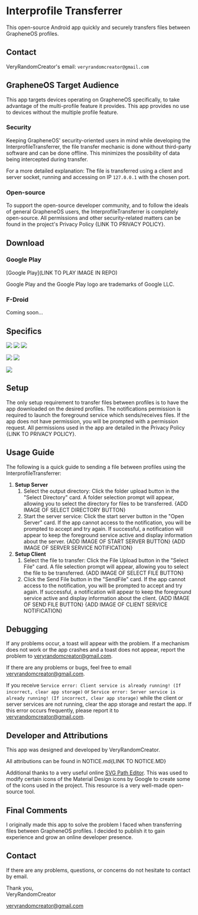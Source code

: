 # Interprofile Transferrer

This open-source Android app quickly and securely transfers files between GrapheneOS profiles.

## Contact

VeryRandomCreator's email: `veryrandomcreator@gmail.com`

## GrapheneOS Target Audience

This app targets devices operating on GrapheneOS specifically, to take advantage of the multi-profile feature it provides. This app provides no use to devices without the multiple profile feature.

### Security

Keeping GrapheneOS' security-oriented users in mind while developing the InterprofileTransferrer, the file transfer mechanic is done without third-party software and can be done offline. This minimizes the possibility of data being intercepted during transfer.

For a more detailed explanation: The file is transferred using a client and server socket, running and accessing on IP `127.0.0.1` with the chosen port. 

### Open-source

To support the open-source developer community, and to follow the ideals of general GrapheneOS users, the InterprofileTransferrer is completely open-source. All permissions and other security-related matters can be found in the project's Privacy Policy {LINK TO PRIVACY POLICY}.

## Download

### Google Play

[Google Play](LINK TO PLAY IMAGE IN REPO)

Google Play and the Google Play logo are trademarks of Google LLC.

### F-Droid

Coming soon...

## Specifics

<img src="https://img.shields.io/badge/Latest%20Release-Jan%202%2C%202023-yellow">  <img src="https://img.shields.io/badge/Version-1.0.0-green">  <a href="LINK TO LICENSE"><img src="https://img.shields.io/badge/License-MIT%20License-blue"></a>

<img src="https://img.shields.io/badge/Target%20API%20Level-API%2033%20(Android%20Tiramisu)-red">  <img src="https://img.shields.io/badge/Minimum%21API%20Level-API%2021%20(Android%205.0)-orange">

<a href="LINK TO PRIVACY POLICY"><img src="https://img.shields.io/badge/Privacy%20Policy-PRIVACY_POLICY.md-blueviolet"></a>

## Setup

The only setup requirement to transfer files between profiles is to have the app downloaded on the desired profiles.
The notifications permission is required to launch the foreground service which sends/receives files. If the app does not have permission, you will be prompted with a permission request. All permissions used in the app are detailed in the Privacy Policy {LINK TO PRIVACY POLICY}.

## Usage Guide

The following is a quick guide to sending a file between profiles using the InterprofileTransferrer:
1. **Setup Server**
    1. Select the output directory:
       Click the folder upload button in the "Select Directory" card. A folder selection prompt will appear, allowing you to select the directory for files to be transferred.
       {ADD IMAGE OF SELECT DIRECTORY BUTTON}
    2. Start the server service:
       Click the start server button in the "Open Server" card. If the app cannot access to the notification, you will be prompted to accept and try again. If successful, a notification will appear to keep the foreground service active and display information about the server.
       {ADD IMAGE OF START SERVER BUTTON}
       {ADD IMAGE OF SERVER SERVICE NOTIFICATION}
2. **Setup Client**
    1. Select the file to transfer:
       Click the File Upload button in the "Select File" card. A file selection prompt will appear, allowing you to select the file to be transferred.
       {ADD IMAGE OF SELECT FILE BUTTON}
    3. Click the Send File button in the "SendFile" card. If the app cannot access to the notification, you will be prompted to accept and try again. If successful, a notification will appear to keep the foreground service active and display information about the client.
       {ADD IMAGE OF SEND FILE BUTTON}
       {ADD IMAGE OF CLIENT SERVICE NOTIFICATION}

## Debugging

If any problems occur, a toast will appear with the problem. If a mechanism does not work or the app crashes and a toast does not appear, report the problem to veryrandomcreator@gmail.com. 

If there are any problems or bugs, feel free to email veryrandomcreator@gmail.com.

If you receive `Service error: Client service is already running! (If incorrect, clear app storage)` or `Service error: Server service is already running! (If incorrect, clear app storage)` while the client or server services are not running, clear the app storage and restart the app. If this error occurs frequently, please report it to veryrandomcreator@gmail.com.

## Developer and Attributions

This app was designed and developed by VeryRandomCreator.

All attributions can be found in NOTICE.md{LINK TO NOTICE.MD}

Additional thanks to a very useful online [SVG Path Editor](https://yqnn.github.io/svg-path-editor/). This was used to modify certain icons of the Material Design icons by Google to create some of the icons used in the project. This resource is a very well-made open-source tool.

## Final Comments

I originally made this app to solve the problem I faced when transferring files between GrapheneOS profiles. I decided to publish it to gain experience and grow an online developer presence.

## Contact

If there are any problems, questions, or concerns do not hesitate to contact by email.

Thank you,  
VeryRandomCreator

veryrandomcreator@gmail.com
